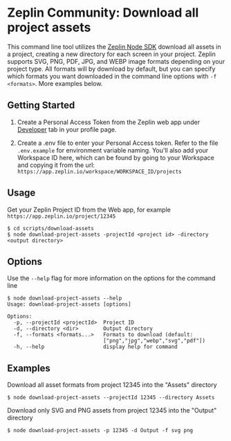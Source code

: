 # Zeplin Community: Download all project assets

This command line tool utilizes the [Zeplin Node SDK](https://github.com/zeplin/javascript-sdk) download all assets in a project, creating a new directory for each screen in your project. Zeplin supports SVG, PNG, PDF, JPG, and WEBP image formats depending on your project type. All formats will by download by default, but you can specify which formats you want downloaded in the command line options with `-f <formats>`. More examples below.

## Getting Started

1. Create a Personal Access Token from the Zeplin web app under [Developer](https://app.zeplin.io/profile/developer) tab in your profile page.

2. Create a .env file to enter your Personal Access token. Refer to the file `.env.example` for environment variable naming. You'll also add your Workspace ID here, which can be found by going to your Workspace and copying it from the url:
```https://app.zeplin.io/workspace/WORKSPACE_ID/projects```

## Usage
Get your Zeplin Project ID from the Web app, for example `https://app.zeplin.io/project/12345`

```console
$ cd scripts/download-assets
$ node download-project-assets -projectId <project id> -directory <output directory>
```

## Options
Use the `--help` flag for more information on the options for the command line

```console
$ node download-project-assets --help
Usage: download-project-assets [options]

Options:
  -p, --projectId <projectId>  Project ID
  -d, --directory <dir>        Output directory
  -f, --formats <formats...>   Formats to download (default:
                               ["png","jpg","webp","svg","pdf"])
  -h, --help                   display help for command
```

## Examples

Download all asset formats from project 12345 into the "Assets" directory
```console
$ node download-project-assets --projectId 12345 --directory Assets
```

Download only SVG and PNG assets from project 12345 into the "Output" directory

```console
$ node download-project-assets -p 12345 -d Output -f svg png
```